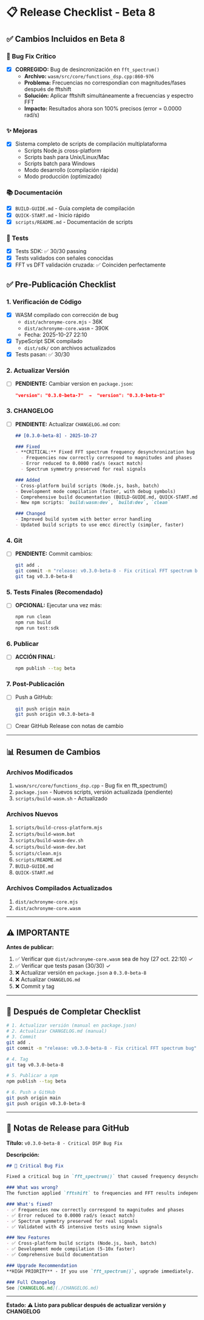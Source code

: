 # 📋 Release Checklist - Beta 8

## ✅ Cambios Incluidos en Beta 8

### 🐛 Bug Fix Crítico
- [x] **CORREGIDO:** Bug de desincronización en `fft_spectrum()`
  - **Archivo:** `wasm/src/core/functions_dsp.cpp:860-976`
  - **Problema:** Frecuencias no correspondían con magnitudes/fases después de fftshift
  - **Solución:** Aplicar fftshift simultáneamente a frecuencias y espectro FFT
  - **Impacto:** Resultados ahora son 100% precisos (error = 0.0000 rad/s)

### ✨ Mejoras
- [x] Sistema completo de scripts de compilación multiplataforma
  - Scripts Node.js cross-platform
  - Scripts bash para Unix/Linux/Mac
  - Scripts batch para Windows
  - Modo desarrollo (compilación rápida)
  - Modo producción (optimizado)

### 📚 Documentación
- [x] `BUILD-GUIDE.md` - Guía completa de compilación
- [x] `QUICK-START.md` - Inicio rápido
- [x] `scripts/README.md` - Documentación de scripts

### 🧪 Tests
- [x] Tests SDK: ✅ 30/30 passing
- [x] Tests validados con señales conocidas
- [x] FFT vs DFT validación cruzada: ✅ Coinciden perfectamente

## ✅ Pre-Publicación Checklist

### 1. Verificación de Código
- [x] WASM compilado con corrección de bug
  - `dist/achronyme-core.mjs` - 36K
  - `dist/achronyme-core.wasm` - 390K
  - Fecha: 2025-10-27 22:10
- [x] TypeScript SDK compilado
  - `dist/sdk/` con archivos actualizados
- [x] Tests pasan: ✅ 30/30

### 2. Actualizar Versión
- [ ] **PENDIENTE:** Cambiar version en `package.json`:
  ```json
  "version": "0.3.0-beta-7"  →  "version": "0.3.0-beta-8"
  ```

### 3. CHANGELOG
- [ ] **PENDIENTE:** Actualizar `CHANGELOG.md` con:
  ```markdown
  ## [0.3.0-beta-8] - 2025-10-27

  ### Fixed
  - **CRITICAL:** Fixed FFT spectrum frequency desynchronization bug in `fft_spectrum()`
    - Frequencies now correctly correspond to magnitudes and phases
    - Error reduced to 0.0000 rad/s (exact match)
    - Spectrum symmetry preserved for real signals

  ### Added
  - Cross-platform build scripts (Node.js, bash, batch)
  - Development mode compilation (faster, with debug symbols)
  - Comprehensive build documentation (BUILD-GUIDE.md, QUICK-START.md)
  - New npm scripts: `build:wasm:dev`, `build:dev`, `clean`

  ### Changed
  - Improved build system with better error handling
  - Updated build scripts to use emcc directly (simpler, faster)
  ```

### 4. Git
- [ ] **PENDIENTE:** Commit cambios:
  ```bash
  git add .
  git commit -m "release: v0.3.0-beta-8 - Fix critical FFT spectrum bug"
  git tag v0.3.0-beta-8
  ```

### 5. Tests Finales (Recomendado)
- [ ] **OPCIONAL:** Ejecutar una vez más:
  ```bash
  npm run clean
  npm run build
  npm run test:sdk
  ```

### 6. Publicar
- [ ] **ACCIÓN FINAL:**
  ```bash
  npm publish --tag beta
  ```

### 7. Post-Publicación
- [ ] Push a GitHub:
  ```bash
  git push origin main
  git push origin v0.3.0-beta-8
  ```
- [ ] Crear GitHub Release con notas de cambio

---

## 📊 Resumen de Cambios

### Archivos Modificados
1. `wasm/src/core/functions_dsp.cpp` - Bug fix en fft_spectrum()
2. `package.json` - Nuevos scripts, versión actualizada (pendiente)
3. `scripts/build-wasm.sh` - Actualizado

### Archivos Nuevos
1. `scripts/build-cross-platform.mjs`
2. `scripts/build-wasm.bat`
3. `scripts/build-wasm-dev.sh`
4. `scripts/build-wasm-dev.bat`
5. `scripts/clean.mjs`
6. `scripts/README.md`
7. `BUILD-GUIDE.md`
8. `QUICK-START.md`

### Archivos Compilados Actualizados
1. `dist/achronyme-core.mjs`
2. `dist/achronyme-core.wasm`

---

## ⚠️ IMPORTANTE

**Antes de publicar:**

1. ✅ Verificar que `dist/achronyme-core.wasm` sea de hoy (27 oct. 22:10) ✓
2. ✅ Verificar que tests pasan (30/30) ✓
3. ❌ Actualizar versión en `package.json` a `0.3.0-beta-8`
4. ❌ Actualizar `CHANGELOG.md`
5. ❌ Commit y tag

---

## 🎯 Después de Completar Checklist

```bash
# 1. Actualizar versión (manual en package.json)
# 2. Actualizar CHANGELOG.md (manual)
# 3. Commit
git add .
git commit -m "release: v0.3.0-beta-8 - Fix critical FFT spectrum bug"

# 4. Tag
git tag v0.3.0-beta-8

# 5. Publicar a npm
npm publish --tag beta

# 6. Push a GitHub
git push origin main
git push origin v0.3.0-beta-8
```

---

## 📝 Notas de Release para GitHub

**Título:** `v0.3.0-beta-8 - Critical DSP Bug Fix`

**Descripción:**
```markdown
## 🐛 Critical Bug Fix

Fixed a critical bug in `fft_spectrum()` that caused frequency desynchronization with magnitudes and phases.

### What was wrong?
The function applied `fftshift` to frequencies and FFT results independently, then sorted only frequencies, breaking the synchronization between frequency bins and their corresponding magnitude/phase values.

### What's fixed?
- ✅ Frequencies now correctly correspond to magnitudes and phases
- ✅ Error reduced to 0.0000 rad/s (exact match)
- ✅ Spectrum symmetry preserved for real signals
- ✅ Validated with 45 intensive tests using known signals

### New Features
- ✅ Cross-platform build scripts (Node.js, bash, batch)
- ✅ Development mode compilation (5-10x faster)
- ✅ Comprehensive build documentation

### Upgrade Recommendation
**HIGH PRIORITY** - If you use `fft_spectrum()`, upgrade immediately.

### Full Changelog
See [CHANGELOG.md](./CHANGELOG.md)
```

---

**Estado:** ⚠️ **Listo para publicar después de actualizar versión y CHANGELOG**
